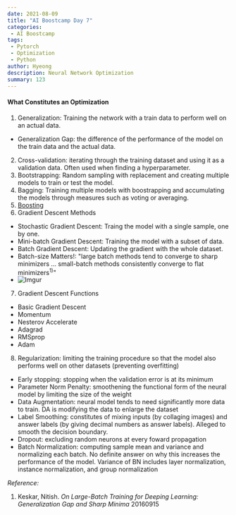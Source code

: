 ```yaml
---
date: 2021-08-09
title: "AI Boostcamp Day 7"
categories: 
 - AI Boostcamp
tags:
 - Pytorch
 - Optimization
 - Python
author: Hyeong
description: Neural Network Optimization
summary: 123
---
```


#### What Constitutes an Optimization
1. Generalization: Training the network with a train data to perform well on an actual data.
- Generalization Gap: the difference of the performance of the model on the train data and the actual data.
2. Cross-validation: iterating through the training dataset and using it as a validation data. Often used when finding a hyperparameter.
3. Bootstrapping: Random sampling with replacement and creating multiple models to train or test the model.
4. Bagging: Training multiple models with boostrapping and accumulating the models through measures such as voting or averaging.
5. [Boosting](https://hyeong01.github.io/math/Boosting-Basic-Concepts/)
6. Gradient Descent Methods
- Stochastic Gradient Descent: Traing the model with a single sample, one by one.
- Mini-batch Gradient Descent: Training the model with a subset of data.
- Batch Gradient Descent: Updating the gradient with the whole dataset.
- Batch-size Matters!: "large batch methods tend to converge to sharp minimizers ... small-batch methods consistently converge to flat minimizers<sup>1)</sup>"
- ![Imgur](https://i.imgur.com/jp057q9.png)
7. Gradient Descent Functions
- Basic Gradient Descent
- Momentum
- Nesterov Accelerate
- Adagrad
- RMSprop
- Adam
8. Regularization: limiting the training procedure so that the model also performs well on other datasets (preventing overfitting)
- Early stopping: stopping when the validation error is at its minimum
- Parameter Norm Penalty: smoothening the functional form of the neural model by limiting the size of the weight
- Data Augmentation: neural model tends to need significantly more data to train. DA is modifying the data to enlarge the dataset
- Label Smoothing: constitutes of mixing inputs (by collaging images) and answer labels (by giving decimal numbers as answer labels). Alleged to smooth the decision boundary.
- Dropout: excluding random neurons at every foward propagation
- Batch Normalization: computing sample mean and variance and normalizing each batch. No definite answer on why this increases the performance of the model. Variance of BN includes layer normalization, instance normalization, and group normalization

*Reference:* <br/>
1) Keskar, Nitish. *On Large-Batch Training for Deeping Learning: Generalization Gap and Sharp Minima* 20160915

